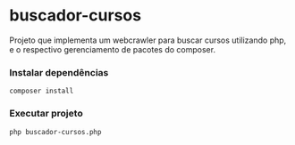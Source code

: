 # buscador-cursos

Projeto que implementa um webcrawler para buscar cursos utilizando php, e o respectivo gerenciamento de pacotes do composer.

### Instalar dependências

    
    composer install
    

### Executar projeto

    
    php buscador-cursos.php
    



